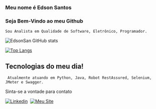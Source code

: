 
### Meu nome é Edson Santos

### Seja Bem-Vindo ao meu Github

    Sou Analista em Qualidade de Software, Eletrônico, Programador.

 ![EdsonSan GitHub stats](https://github-readme-stats.vercel.app/api?username=edsonsan&show_icons=true&theme=radical)  
 
 [![Top Langs](https://github-readme-stats.vercel.app/api/top-langs/?username=edsonsan&layout=donut&theme=radical)](https://github.com/anuraghazra/github-readme-stats)
 

 ## Tecnologias do meu dia!  
     Atualmente atuando em Python, Java, Robot RestAssured, Selenium, JMeter e Swagger.  

Sinta-se a vontade para contato  

[![Linkedin](https://img.shields.io/badge/LinkedIn-0077B5?style=for-the-badge&logo=linkedin&logoColor=white)](https://www.linkedin.com/in/edsonsanto/)  
[![Meu Site](https://img.shields.io/badge/website-000000?style=for-the-badge&logo=About.me&logoColor=white)](https://edsonsan.github.io/curriculo/)

